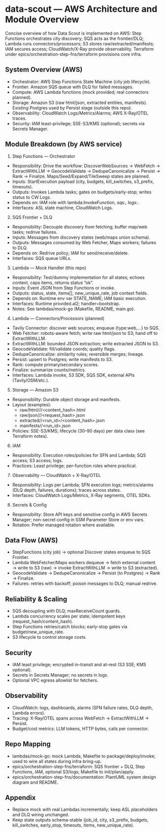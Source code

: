 # data-scout — AWS Architecture and Module Overview

Concise overview of how Data Scout is implemented on AWS: Step Functions orchestrates city discovery; SQS acts as the frontier/DLQ; Lambda runs connectors/processors; S3 stores raw/extracted/manifests; IAM secures access; CloudWatch/X-Ray provide observability. Terraform under epics/orchestration-step-fns/terraform provisions core infra.

## System Overview (AWS)

- Orchestrator: AWS Step Functions State Machine (city job lifecycle).
- Frontier: Amazon SQS queue with DLQ for failed messages.
- Compute: AWS Lambda functions (mock provided; real connectors planned).
- Storage: Amazon S3 (raw html/json, extracted entities, manifests). Existing Postgres used by Persist stage (outside this repo).
- Observability: CloudWatch Logs/Metrics/Alarms; AWS X-Ray/OTEL traces.
- Security: IAM least-privilege; SSE-S3/KMS (optional); secrets via Secrets Manager.

## Module Breakdown (by AWS service)

1) Step Functions — Orchestrator
- Responsibility: Drive the workflow: DiscoverWebSources → WebFetch → ExtractWithLLM → GeocodeValidate → DedupeCanonicalize → Persist → Rank → Finalize. Maps/Seed/Expand/TileSweep states are planned.
- Inputs: StartExecution payload (city, budgets, kill_switches, s3_prefix, timeouts).
- Outputs: Invokes Lambda tasks; gates on budgets/early-stop; writes status to CW Logs.
- Depends on: IAM role with lambda:InvokeFunction, sqs:*, logs:*.
- Interfaces: ASL state machine, CloudWatch Logs.

2) SQS Frontier + DLQ
- Responsibility: Decouple discovery from fetching; buffer map/web tasks; redrive failures.
- Inputs: Messages from discovery states (web/maps union schema).
- Outputs: Messages consumed by Web Fetcher, Maps workers; failures to DLQ.
- Depends on: Redrive policy; IAM for send/receive/delete.
- Interfaces: SQS queue URLs.

3) Lambda — Mock Handler (this repo)
- Responsibility: Test/dummy implementation for all states; echoes context, caps items, returns status “ok”.
- Inputs: Event JSON from Step Functions or invoke.
- Outputs: status, state, items[], new_unique_rate, job context fields.
- Depends on: Runtime env var STATE_NAME; IAM basic execution.
- Interfaces: Runtime provided.al2; handler=bootstrap.
- Notes: See lambdas/mock-go (Makefile, README, main.go).

4) Lambda — Connectors/Processors (planned)
- Tavily Connector: discover web sources; enqueue {type:web,...} to SQS.
- Web Fetcher: robots-aware fetch; write raw html/json to S3; hand off to ExtractWithLLM.
- ExtractWithLLM: bounded JSON extraction; write extracted JSON to S3.
- GeocodeValidate: fill/validate coords; quality flags.
- DedupeCanonicalize: similarity rules; reversible merges; lineage.
- Persist: upsert to Postgres; write manifests to S3.
- Rank: compute primary/secondary scores.
- Finalize: summarize counts/metrics.
- Interfaces: Lambda invoke, S3 SDK, SQS SDK, external APIs (Tavily/OSM/etc.).

5) Storage — Amazon S3
- Responsibility: Durable object storage and manifests.
- Layout (examples):
  - raw/html/<city>/<domain>/<content_hash>.html
  - raw/json/<city>/<source>/<request_hash>.json
  - extracted/<city>/<run_id>/<content_hash>.json
  - manifests/<city>/<run_id>.json
- Policies: SSE-S3/KMS; lifecycle (30–90 days) per data class (see Terraform notes).

6) IAM
- Responsibility: Execution roles/policies for SFN and Lambda; SQS access; S3 access; logs.
- Practices: Least privilege; per-function roles where practical.

7) Observability — CloudWatch + X-Ray/OTEL
- Responsibility: Logs per Lambda; SFN execution logs; metrics/alarms (DLQ depth, failures, durations); traces across states.
- Interfaces: CloudWatch Logs/Metrics, X-Ray segments, OTEL SDKs.

8) Secrets & Config
- Responsibility: Store API keys and sensitive config in AWS Secrets Manager; non-secret config in SSM Parameter Store or env vars.
- Rotation: Prefer managed rotation where available.

## Data Flow (AWS)

- StepFunctions (city job) → optional Discover states enqueue to SQS Frontier.
- Lambda WebFetcher/Maps workers dequeue → fetch external content → write to S3 (raw) → invoke ExtractWithLLM → write to S3 (extracted).
- GeocodeValidate → DedupeCanonicalize → Persist (to Postgres) → Rank → Finalize.
- Failures: retries with backoff; poison messages to DLQ; manual redrive.

## Reliability & Scaling

- SQS decoupling with DLQ; maxReceiveCount guards.
- Lambda concurrency scales per state; idempotent keys (request_hash/content_hash).
- Step Functions retries/catch blocks; early-stop gates via budget/new_unique_rate.
- S3 lifecycle to control storage costs.

## Security

- IAM least privilege; encrypted in-transit and at-rest (S3 SSE; KMS optional).
- Secrets in Secrets Manager; no secrets in logs.
- Optional VPC egress allowlist for fetchers.

## Observability

- CloudWatch: logs, dashboards, alarms (SFN failure rates, DLQ depth, Lambda errors).
- Tracing: X-Ray/OTEL spans across WebFetch → ExtractWithLLM → Persist.
- Budget/cost metrics: LLM tokens, HTTP bytes, calls per connector.

## Repo Mapping

- lambdas/mock-go: mock Lambda, Makefile to package/deploy/invoke; used to wire all states during infra bring-up.
- epics/orchestration-step-fns/terraform: SQS frontier + DLQ, Step Functions, IAM, optional S3/logs; Makefile to init/plan/apply.
- epics/orchestration-step-fns/documentation: PlantUML system design diagram and README.

## Appendix

- Replace mock with real Lambdas incrementally; keep ASL placeholders and DLQ wiring unchanged.
- Keep state outputs schema-stable (job_id, city, s3_prefix, budgets, kill_switches, early_stop, timeouts, items, new_unique_rate).
